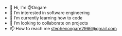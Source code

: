 - 👋 Hi, I’m @Ongare
- 👀 I’m interested in software engineering
- 🌱 I’m currently learning how to code
- 💞️ I’m looking to collaborate on projects
- 📫 How to reach me stephenongare2966@gmail.com

<!---
Ongare/Ongare is a ✨ special ✨ repository because its `README.md` (this file) appears on your GitHub profile.
You can click the Preview link to take a look at your changes.
--->
